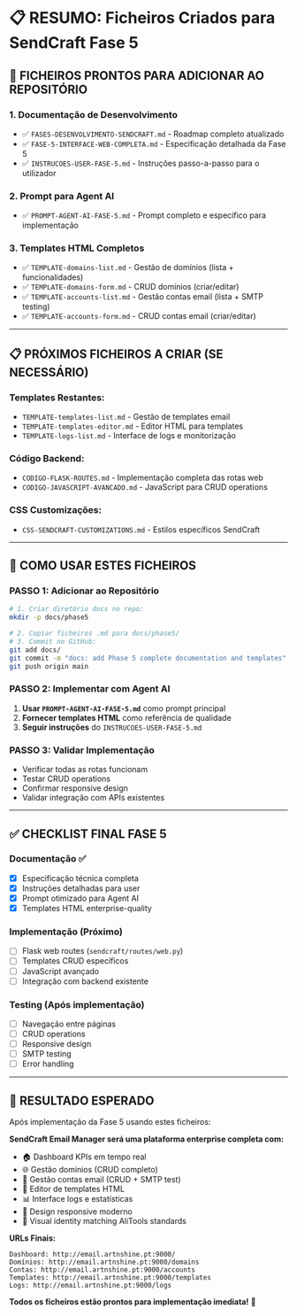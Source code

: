 # 📋 RESUMO: Ficheiros Criados para SendCraft Fase 5

## 🎯 **FICHEIROS PRONTOS PARA ADICIONAR AO REPOSITÓRIO**

### **1. Documentação de Desenvolvimento**
- ✅ `FASES-DESENVOLVIMENTO-SENDCRAFT.md` - Roadmap completo atualizado
- ✅ `FASE-5-INTERFACE-WEB-COMPLETA.md` - Especificação detalhada da Fase 5
- ✅ `INSTRUCOES-USER-FASE-5.md` - Instruções passo-a-passo para o utilizador

### **2. Prompt para Agent AI**
- ✅ `PROMPT-AGENT-AI-FASE-5.md` - Prompt completo e específico para implementação

### **3. Templates HTML Completos**
- ✅ `TEMPLATE-domains-list.md` - Gestão de domínios (lista + funcionalidades)
- ✅ `TEMPLATE-domains-form.md` - CRUD domínios (criar/editar)
- ✅ `TEMPLATE-accounts-list.md` - Gestão contas email (lista + SMTP testing)
- ✅ `TEMPLATE-accounts-form.md` - CRUD contas email (criar/editar)

---

## 📋 **PRÓXIMOS FICHEIROS A CRIAR (SE NECESSÁRIO)**

### **Templates Restantes:**
- `TEMPLATE-templates-list.md` - Gestão de templates email
- `TEMPLATE-templates-editor.md` - Editor HTML para templates
- `TEMPLATE-logs-list.md` - Interface de logs e monitorização

### **Código Backend:**
- `CODIGO-FLASK-ROUTES.md` - Implementação completa das rotas web
- `CODIGO-JAVASCRIPT-AVANCADO.md` - JavaScript para CRUD operations

### **CSS Customizações:**
- `CSS-SENDCRAFT-CUSTOMIZATIONS.md` - Estilos específicos SendCraft

---

## 🚀 **COMO USAR ESTES FICHEIROS**

### **PASSO 1: Adicionar ao Repositório**
```bash
# 1. Criar diretório docs no repo:
mkdir -p docs/phase5

# 2. Copiar ficheiros .md para docs/phase5/
# 3. Commit no GitHub:
git add docs/
git commit -m "docs: add Phase 5 complete documentation and templates"
git push origin main
```

### **PASSO 2: Implementar com Agent AI**
1. **Usar `PROMPT-AGENT-AI-FASE-5.md`** como prompt principal
2. **Fornecer templates HTML** como referência de qualidade
3. **Seguir instruções** do `INSTRUCOES-USER-FASE-5.md`

### **PASSO 3: Validar Implementação**
- Verificar todas as rotas funcionam
- Testar CRUD operations
- Confirmar responsive design
- Validar integração com APIs existentes

---

## ✅ **CHECKLIST FINAL FASE 5**

### **Documentação** ✅
- [x] Especificação técnica completa
- [x] Instruções detalhadas para user
- [x] Prompt otimizado para Agent AI
- [x] Templates HTML enterprise-quality

### **Implementação** (Próximo)
- [ ] Flask web routes (`sendcraft/routes/web.py`)
- [ ] Templates CRUD específicos
- [ ] JavaScript avançado
- [ ] Integração com backend existente

### **Testing** (Após implementação)
- [ ] Navegação entre páginas
- [ ] CRUD operations
- [ ] Responsive design
- [ ] SMTP testing
- [ ] Error handling

---

## 🎉 **RESULTADO ESPERADO**

Após implementação da Fase 5 usando estes ficheiros:

**SendCraft Email Manager será uma plataforma enterprise completa com:**
- 🏠 Dashboard KPIs em tempo real
- 🌐 Gestão domínios (CRUD completo)
- 📧 Gestão contas email (CRUD + SMTP test)
- 📝 Editor de templates HTML
- 📊 Interface logs e estatísticas
- 📱 Design responsive moderno
- 🎨 Visual identity matching AliTools standards

**URLs Finais:**
```
Dashboard: http://email.artnshine.pt:9000/
Domínios: http://email.artnshine.pt:9000/domains
Contas: http://email.artnshine.pt:9000/accounts
Templates: http://email.artnshine.pt:9000/templates
Logs: http://email.artnshine.pt:9000/logs
```

**Todos os ficheiros estão prontos para implementação imediata!** 🚀